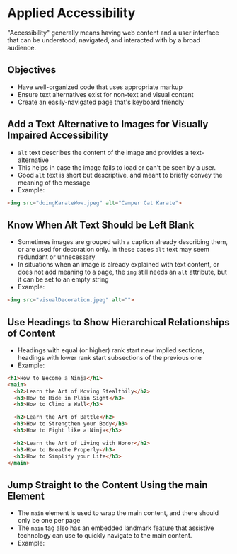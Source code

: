 # Applied Accessibility
"Accessibility" generally means having web content and a user interface that can
be understood, navigated, and interacted with by a broad audience.

## Objectives
* Have well-organized code that uses appropriate markup
* Ensure text alternatives exist for non-text and visual content
* Create an easily-navigated page that's keyboard friendly

## Add a Text Alternative to Images for Visually Impaired Accessibility
* ```alt``` text describes the content of the image and provides a text-alternative
* This helps in case the image fails to load or can't be seen by a user.
* Good ```alt``` text is short but descriptive, and meant to briefly convey the
meaning of the message
* Example:

```html
<img src="doingKarateWow.jpeg" alt="Camper Cat Karate">
```

## Know When Alt Text Should be Left Blank
* Sometimes images are grouped with a caption already describing them, or are
used for decoration only. In these cases ```alt``` text may seem redundant or
unnecessary
* In situations when an image is already explained with text content, or does
not add meaning to a page, the ```img``` still needs an ```alt``` attribute, but
it can be set to an empty string
* Example:

```html
<img src="visualDecoration.jpeg" alt="">
```

## Use Headings to Show Hierarchical Relationships of Content
* Headings with equal (or higher) rank start new implied sections, headings with
lower rank start subsections of the previous one
* Example:

```html
<h1>How to Become a Ninja</h1>
<main>
  <h2>Learn the Art of Moving Stealthily</h2>
  <h3>How to Hide in Plain Sight</h3>
  <h3>How to Climb a Wall</h3>

  <h2>Learn the Art of Battle</h2>
  <h3>How to Strengthen your Body</h3>
  <h3>How to Fight like a Ninja</h3>

  <h2>Learn the Art of Living with Honor</h2>
  <h3>How to Breathe Properly</h3>
  <h3>How to Simplify your Life</h3>
</main>
```

## Jump Straight to the Content Using the main Element
* The ```main``` element is used to wrap the main content, and there should only
be one per page
* The ```main``` tag also has an embedded landmark feature that assistive
technology can use to quickly navigate to the main content.
* Example:

```html

```
